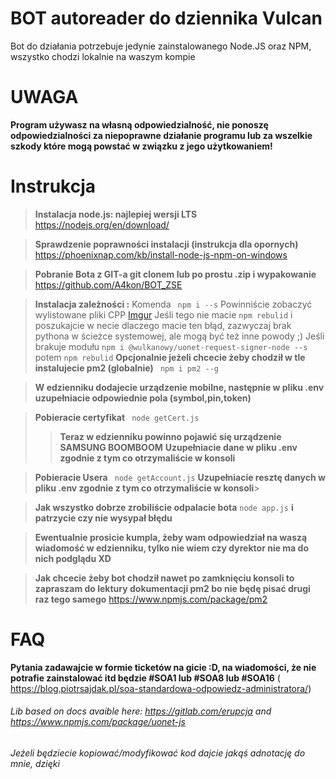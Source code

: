 # BOT autoreader do dziennika Vulcan

Bot do działania potrzebuje jedynie zainstalowanego Node.JS oraz NPM, wszystko chodzi lokalnie na waszym kompie


# UWAGA
**Program używasz na własną odpowiedzialność, nie ponoszę odpowiedzialności za niepoprawne działanie programu lub za wszelkie szkody które mogą powstać w związku z jego użytkowaniem!**



# Instrukcja

> **Instalacja node.js: najlepiej wersji LTS** https://nodejs.org/en/download/

> **Sprawdzenie poprawności instalacji (instrukcja dla opornych)** https://phoenixnap.com/kb/install-node-js-npm-on-windows

> **Pobranie Bota z GIT-a git clonem lub po prostu .zip i wypakowanie** https://github.com/A4kon/BOT_ZSE

> **Instalacja zależności :** Komenda ``` npm i --s```
Powinniście zobaczyć wylistowane pliki CPP
[Imgur](https://imgur.com/QlCril0)
Jeśli tego nie macie
```npm rebulid``` i poszukajcie w necie dlaczego macie ten błąd, zazwyczaj brak pythona w ścieżce systemowej, ale mogą być też inne powody ;) Jeśli brakuje modułu ```npm i @wulkanowy/uonet-request-signer-node --s``` potem ```npm rebulid``` 
> **Opcjonalnie jeżeli chcecie żeby chodził w tle instalujecie pm2 (globalnie)**  ``` npm i pm2 --g```

> **W edzienniku dodajecie urządzenie mobilne, następnie w pliku .env uzupełniacie odpowiednie pola (symbol,pin,token)**

> **Pobieracie certyfikat** ``` node getCert.js```
> >**Teraz w edzienniku powinno pojawić się urządzenie SAMSUNG BOOMBOOM**
> >**Uzupełniacie dane w pliku .env zgodnie z tym co otrzymaliście w konsoli**

> **Pobieracie Usera** ``` node getAccount.js```
> **Uzupełniacie resztę danych w pliku .env zgodnie z tym co otrzymaliście w konsoli**>

> **Jak wszystko dobrze zrobiliście odpalacie bota** ```node app.js``` **i patrzycie czy nie wysypał błędu**

> **Ewentualnie prosicie kumpla, żeby wam odpowiedział na waszą wiadomość w edzienniku, tylko nie wiem czy dyrektor nie ma do nich podglądu XD**

> **Jak chcecie żeby bot chodził nawet po zamknięciu konsoli to zapraszam do lektury dokumentacji pm2 bo nie będę pisać drugi raz tego samego** https://www.npmjs.com/package/pm2

# FAQ
**Pytania zadawajcie w formie ticketów na gicie :D, na wiadomości, że nie potrafie zainstalować itd będzie #SOA1 lub #SOA8 lub #SOA16** ( https://blog.piotrsajdak.pl/soa-standardowa-odpowiedz-administratora/)

###### Lib based on docs avaible here: https://gitlab.com/erupcja and https://www.npmjs.com/package/uonet-js
###### Jeżeli będziecie kopiować/modyfikować kod dajcie jakąś adnotację do mnie, dzięki
